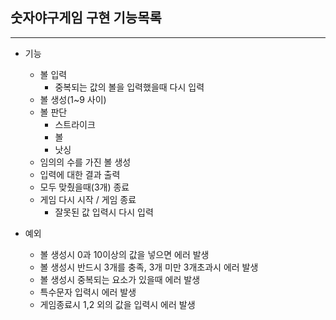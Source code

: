 ## 숫자야구게임 구현 기능목록

-------
- 기능
  - 볼 입력
    - 중복되는 값의 볼을 입력했을때 다시 입력
  - 볼 생성(1~9 사이)
  - 볼 판단
    - 스트라이크
    - 볼
    - 낫싱
  - 임의의 수를 가진 볼 생성
  - 입력에 대한 결과 출력
  - 모두 맞췄을때(3개) 종료
  - 게임 다시 시작 / 게임 종료
    - 잘못된 값 입력시 다시 입력

- 예외
  - 볼 생성시 0과 10이상의 값을 넣으면 에러 발생
  - 볼 생성시 반드시 3개를 충족, 3개 미만 3개초과시 에러 발생
  - 볼 생성시 중복되는 요소가 있을때 에러 발생
  - 특수문자 입력시 에러 발생
  - 게임종료시 1,2 외의 값을 입력시 에러 발생